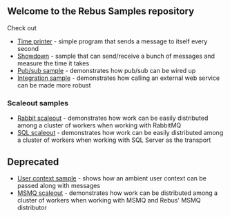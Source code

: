 ## Welcome to the Rebus Samples repository

Check out

* [Time printer](/TimePrinter) - simple program that sends a message to itself every second
* [Showdown](/Showdown) - sample that can send/receive a bunch of messages and measure the time it takes
* [Pub/sub sample](/PubSub) - demonstrates how pub/sub can be wired up
* [Integration sample](/Integration) - demonstrates how calling an external web service can be made more robust

### Scaleout samples

* [Rabbit scaleout](/RabbitScaleout) - demonstrates how work can be easily distributed among a cluster of workers when working with RabbitMQ
* [SQL scaleout](/SqlScaleout) - demonstrates how work can be easily distributed among a cluster of workers when working with SQL Server as the transport

## Deprecated

* [User context sample](/old/UserContextHeaders) - shows how an ambient user context can be passed along with messages 
* [MSMQ scaleout](/old/MsmqScaleout) - demonstrates how work can be distributed among a cluster of workers when working with MSMQ and Rebus' MSMQ distributor
